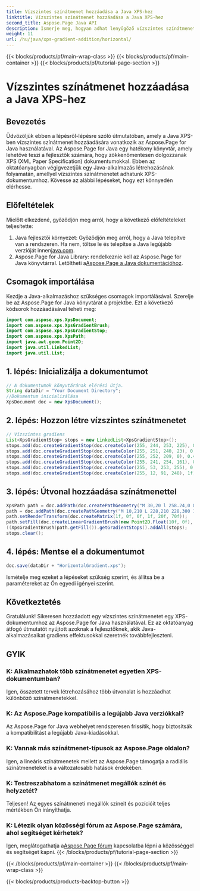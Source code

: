 ```yaml
---
title: Vízszintes színátmenet hozzáadása a Java XPS-hez
linktitle: Vízszintes színátmenet hozzáadása a Java XPS-hez
second_title: Aspose.Page Java API
description: Ismerje meg, hogyan adhat lenyűgöző vízszintes színátmenetet XPS-dokumentumokhoz Java nyelven az Aspose.Page használatával. Kövesse lépésenkénti útmutatónkat a zökkenőmentes integráció érdekében.
weight: 11
url: /hu/java/xps-gradient-addition/horizontal/
---
```


{{< blocks/products/pf/main-wrap-class >}}
{{< blocks/products/pf/main-container >}}
{{< blocks/products/pf/tutorial-page-section >}}

# Vízszintes színátmenet hozzáadása a Java XPS-hez

## Bevezetés
Üdvözöljük ebben a lépésről-lépésre szóló útmutatóban, amely a Java XPS-ben vízszintes színátmenet hozzáadására vonatkozik az Aspose.Page for Java használatával. Az Aspose.Page for Java egy hatékony könyvtár, amely lehetővé teszi a fejlesztők számára, hogy zökkenőmentesen dolgozzanak XPS (XML Paper Specification) dokumentumokkal.
Ebben az oktatóanyagban végigvezetjük egy Java-alkalmazás létrehozásának folyamatán, amellyel vízszintes színátmenetet adhatunk XPS-dokumentumhoz. Kövesse az alábbi lépéseket, hogy ezt könnyedén elérhesse.
## Előfeltételek
Mielőtt elkezdené, győződjön meg arról, hogy a következő előfeltételeket teljesítette:
1. Java fejlesztői környezet: Győződjön meg arról, hogy a Java telepítve van a rendszeren. Ha nem, töltse le és telepítse a Java legújabb verzióját innen[java.com](https://www.java.com).
2.  Aspose.Page for Java Library: rendelkeznie kell az Aspose.Page for Java könyvtárral. Letöltheti a[Aspose.Page a Java dokumentációhoz](https://reference.aspose.com/page/java/).
## Csomagok importálása
Kezdje a Java-alkalmazáshoz szükséges csomagok importálásával. Szerelje be az Aspose.Page for Java könyvtárat a projektbe. Ezt a következő kódsorok hozzáadásával teheti meg:
```java
import com.aspose.xps.XpsDocument;
import com.aspose.xps.XpsGradientBrush;
import com.aspose.xps.XpsGradientStop;
import com.aspose.xps.XpsPath;
import java.awt.geom.Point2D;
import java.util.LinkedList;
import java.util.List;
```
## 1. lépés: Inicializálja a dokumentumot
```java
// A dokumentumok könyvtárának elérési útja.
String dataDir = "Your Document Directory";
//Dokumentum inicializálása
XpsDocument doc = new XpsDocument();
```
## 2. lépés: Hozzon létre vízszintes színátmenetet
```java
// Vízszintes gradiens
List<XpsGradientStop> stops = new LinkedList<XpsGradientStop>();
stops.add(doc.createGradientStop(doc.createColor(255, 244, 253, 225), 0.0673828f));
stops.add(doc.createGradientStop(doc.createColor(255, 251, 240, 23), 0.314453f));
stops.add(doc.createGradientStop(doc.createColor(255, 252, 209, 0), 0.482422f));
stops.add(doc.createGradientStop(doc.createColor(255, 241, 254, 161), 0.634766f));
stops.add(doc.createGradientStop(doc.createColor(255, 53, 253, 255), 0.915039f));
stops.add(doc.createGradientStop(doc.createColor(255, 12, 91, 248), 1f));
```
## 3. lépés: Útvonal hozzáadása színátmenettel
```java
XpsPath path = doc.addPath(doc.createPathGeometry("M 30,20 l 258.24,0 0,56.64 -258.24,0 Z"));
path = doc.addPath(doc.createPathGeometry("M 10,210 L 228,210 228,300 10,300"));
path.setRenderTransform(doc.createMatrix(1f, 0f, 0f, 1f, 20f, 70f));
path.setFill(doc.createLinearGradientBrush(new Point2D.Float(10f, 0f), new Point2D.Float(228f, 0f)));
((XpsGradientBrush)path.getFill()).getGradientStops().addAll(stops);
stops.clear();
```
## 4. lépés: Mentse el a dokumentumot
```java
doc.save(dataDir + "HorizontalGradient.xps");
```
Ismételje meg ezeket a lépéseket szükség szerint, és állítsa be a paramétereket az Ön egyedi igényei szerint.
## Következtetés
Gratulálunk! Sikeresen hozzáadott egy vízszintes színátmenetet egy XPS-dokumentumhoz az Aspose.Page for Java használatával. Ez az oktatóanyag átfogó útmutatót nyújtott azoknak a fejlesztőknek, akik Java-alkalmazásaikat gradiens effektusokkal szeretnék továbbfejleszteni.
## GYIK
### K: Alkalmazhatok több színátmenetet egyetlen XPS-dokumentumban?
Igen, összetett tervek létrehozásához több útvonalat is hozzáadhat különböző színátmenetekkel.
### K: Az Aspose.Page kompatibilis a legújabb Java verziókkal?
Az Aspose.Page for Java webhelyet rendszeresen frissítik, hogy biztosítsák a kompatibilitást a legújabb Java-kiadásokkal.
### K: Vannak más színátmenet-típusok az Aspose.Page oldalon?
Igen, a lineáris színátmenetek mellett az Aspose.Page támogatja a radiális színátmeneteket is a változatosabb hatások érdekében.
### K: Testreszabhatom a színátmenet megállók színét és helyzetét?
Teljesen! Az egyes színátmeneti megállók színeit és pozícióit teljes mértékben Ön irányíthatja.
### K: Létezik olyan közösségi fórum az Aspose.Page számára, ahol segítséget kérhetek?
 Igen, meglátogathatja a[Aspose.Page fórum](https://forum.aspose.com/c/page/39) kapcsolatba lépni a közösséggel és segítséget kapni.
{{< /blocks/products/pf/tutorial-page-section >}}

{{< /blocks/products/pf/main-container >}}
{{< /blocks/products/pf/main-wrap-class >}}

{{< blocks/products/products-backtop-button >}}
